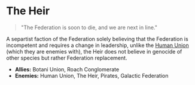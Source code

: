 # The Heir

> "The Federation is soon to die, and we are next in line."

A separtist faction of the Federation solely believing that the Federation is incompetent and requires a change in leadership, unlike the [Human Union](hunion.md) (which they are enemies with), the Heir does not believe in genocide of other species but rather Federation replacement.

- **Allies:** Botani Union, Roach Conglomerate
- **Enemies:** Human Union, The Heir, Pirates, Galactic Federation
